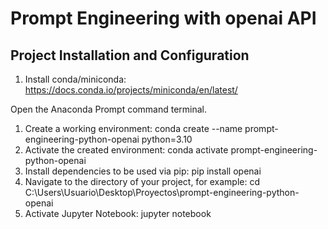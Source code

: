 # Prompt Engineering with openai API

## Project Installation and Configuration

1. Install conda/miniconda: https://docs.conda.io/projects/miniconda/en/latest/

Open the Anaconda Prompt command terminal.

1. Create a working environment: conda create --name prompt-engineering-python-openai python=3.10
2. Activate the created environment: conda activate prompt-engineering-python-openai
3. Install dependencies to be used via pip: pip install openai
4. Navigate to the directory of your project, for example: cd C:\Users\Usuario\Desktop\Proyectos\prompt-engineering-python-openai
5. Activate Jupyter Notebook: jupyter notebook
